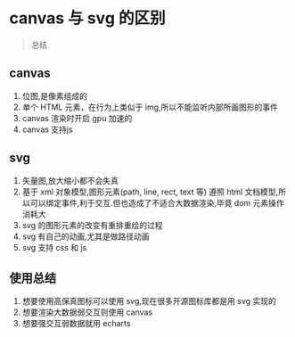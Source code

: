 
# canvas 与 svg 的区别
> 总结

## canvas
1. 位图,是像素组成的
2. 单个 HTML 元素，在行为上类似于 img,所以不能监听内部所画图形的事件
3. canvas 渲染时开启 gpu 加速的
4. canvas 支持js

## svg
1. 矢量图,放大缩小都不会失真
2. 基于 xml 对象模型,图形元素(path, line, rect, text 等) 遵照 html 文档模型,所以可以绑定事件,利于交互.但也造成了不适合大数据渲染,毕竟 dom 元素操作消耗大
3. svg 的图形元素的改变有重排重绘的过程
4. svg 有自己的动画,尤其是做路径动画 
5. svg 支持 css 和 js

## 使用总结
1. 想要使用高保真图标可以使用 svg,现在很多开源图标库都是用 svg 实现的
2. 想要渲染大数据弱交互则使用 canvas
3. 想要强交互弱数据就用 echarts